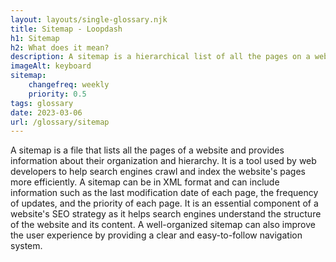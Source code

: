 ```yaml
--- 
layout: layouts/single-glossary.njk
title: Sitemap - Loopdash
h1: Sitemap
h2: What does it mean?
description: A sitemap is a hierarchical list of all the pages on a website that helps search engines and users navigate and understand the structure of the site, and can be generated automatically using a plugin in Wordpress.
imageAlt: keyboard
sitemap:
	changefreq: weekly
	priority: 0.5
tags: glossary
date: 2023-03-06
url: /glossary/sitemap
---
```


A sitemap is a file that lists all the pages of a website and provides information about their organization and hierarchy. It is a tool used by web developers to help search engines crawl and index the website's pages more efficiently. A sitemap can be in XML format and can include information such as the last modification date of each page, the frequency of updates, and the priority of each page. It is an essential component of a website's SEO strategy as it helps search engines understand the structure of the website and its content. A well-organized sitemap can also improve the user experience by providing a clear and easy-to-follow navigation system.
